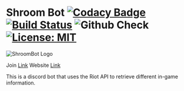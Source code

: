 # Shroom Bot [![Codacy Badge](https://app.codacy.com/project/badge/Grade/f522a3b2bb1a45b3b4a94c2f2c8c0abd)](https://www.codacy.com?utm_source=github.com&amp;utm_medium=referral&amp;utm_content=gramanicu/ShroomBot&amp;utm_campaign=Badge_Grade) [![Build Status](https://travis-ci.com/gramanicu/ShroomBot.svg?token=bpyWbq9HzbqLxtGzRHpD&branch=master)](https://travis-ci.com/gramanicu/ShroomBot) ![Github Check](https://github.com/gramanicu/ShroomBot/workflows/Github%20Check/badge.svg?branch=master) [![License: MIT](https://img.shields.io/badge/License-MIT-yellow.svg)](https://opensource.org/licenses/MIT)

![ShroomBot Logo](https://cdn.discordapp.com/app-icons/755011946654335034/330c69e8919d78bf3ee8ca4efa028bb9.png "A little trickster")

Join [Link](https://discord.com/api/oauth2/authorize?client_id=755011946654335034&permissions=130048&redirect_uri=https%3A%2F%2Fshroomdiscord.herokuapp.com%2F&scope=bot)
Website [Link](https://gramanicu.github.io/ShroomBot/)

This is a discord bot that uses the Riot API to retrieve different in-game information.
